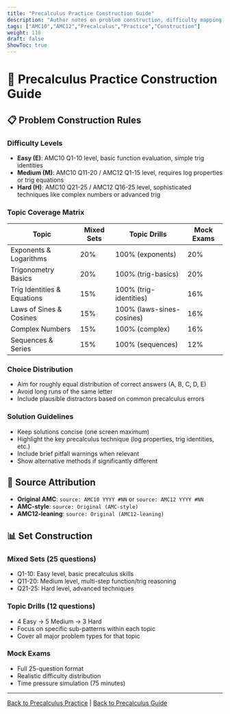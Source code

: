 ```yaml
---
title: "Precalculus Practice Construction Guide"
description: "Author notes on problem construction, difficulty mapping, and topic coverage for precalculus practice sets."
tags: ["AMC10","AMC12","Precalculus","Practice","Construction"]
weight: 110
draft: false
ShowToc: true
---
```


# 📘 Precalculus Practice Construction Guide

## 📋 Problem Construction Rules

### Difficulty Levels
- **Easy (E)**: AMC10 Q1-10 level, basic function evaluation, simple trig identities
- **Medium (M)**: AMC10 Q11-20 / AMC12 Q1-15 level, requires log properties or trig equations
- **Hard (H)**: AMC10 Q21-25 / AMC12 Q16-25 level, sophisticated techniques like complex numbers or advanced trig

### Topic Coverage Matrix

| Topic | Mixed Sets | Topic Drills | Mock Exams |
|-------|------------|--------------|------------|
| Exponents & Logarithms | 20% | 100% (exponents) | 20% |
| Trigonometry Basics | 20% | 100% (trig-basics) | 20% |
| Trig Identities & Equations | 15% | 100% (trig-identities) | 16% |
| Laws of Sines & Cosines | 15% | 100% (laws-sines-cosines) | 16% |
| Complex Numbers | 15% | 100% (complex) | 16% |
| Sequences & Series | 15% | 100% (sequences) | 12% |

### Choice Distribution
- Aim for roughly equal distribution of correct answers (A, B, C, D, E)
- Avoid long runs of the same letter
- Include plausible distractors based on common precalculus errors

### Solution Guidelines
- Keep solutions concise (one screen maximum)
- Highlight the key precalculus technique (log properties, trig identities, etc.)
- Include brief pitfall warnings when relevant
- Show alternative methods if significantly different

## 🎯 Source Attribution

- **Original AMC**: `source: AMC10 YYYY #NN` or `source: AMC12 YYYY #NN`
- **AMC-style**: `source: Original (AMC-style)`
- **AMC12-leaning**: `source: Original (AMC12-leaning)`

## 📊 Set Construction

### Mixed Sets (25 questions)
- Q1-10: Easy level, basic precalculus skills
- Q11-20: Medium level, multi-step function/trig reasoning
- Q21-25: Hard level, advanced techniques

### Topic Drills (12 questions)
- 4 Easy → 5 Medium → 3 Hard
- Focus on specific sub-patterns within each topic
- Cover all major problem types for that topic

### Mock Exams
- Full 25-question format
- Realistic difficulty distribution
- Time pressure simulation (75 minutes)

---

[Back to Precalculus Practice](_index.md) | [Back to Precalculus Guide](../)
